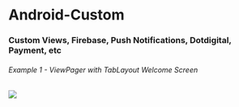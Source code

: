 # Android-Custom

### Custom Views, Firebase, Push Notifications, Dotdigital, Payment, etc

###### Example 1 - ViewPager with TabLayout Welcome Screen
![](https://user-images.githubusercontent.com/10104522/112530170-25aef580-8dcc-11eb-8640-fed392dbe775.gif)
